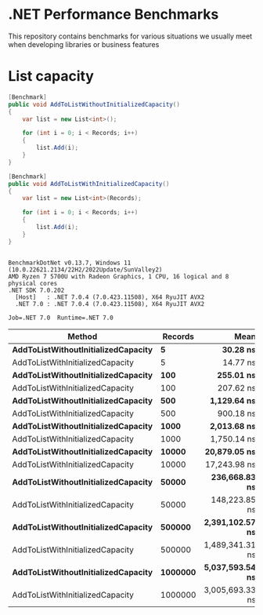 # .NET Performance Benchmarks
This repository contains benchmarks for various situations we usually meet when developing libraries or business features

# List capacity

```csharp
[Benchmark]
public void AddToListWithoutInitializedCapacity()
{
    var list = new List<int>();

    for (int i = 0; i < Records; i++)
    {
        list.Add(i);
    }
}

[Benchmark]
public void AddToListWithInitializedCapacity()
{
    var list = new List<int>(Records);

    for (int i = 0; i < Records; i++)
    {
        list.Add(i);
    }
}
```

```

BenchmarkDotNet v0.13.7, Windows 11 (10.0.22621.2134/22H2/2022Update/SunValley2)
AMD Ryzen 7 5700U with Radeon Graphics, 1 CPU, 16 logical and 8 physical cores
.NET SDK 7.0.202
  [Host]   : .NET 7.0.4 (7.0.423.11508), X64 RyuJIT AVX2
  .NET 7.0 : .NET 7.0.4 (7.0.423.11508), X64 RyuJIT AVX2

Job=.NET 7.0  Runtime=.NET 7.0  

```
|                              Method | Records |            Mean |         Error |         StdDev |
|------------------------------------ |-------- |----------------:|--------------:|---------------:|
| **AddToListWithoutInitializedCapacity** |       **5** |        **30.28 ns** |      **0.073 ns** |       **0.061 ns** |
|    AddToListWithInitializedCapacity |       5 |        14.77 ns |      0.055 ns |       0.043 ns |
| **AddToListWithoutInitializedCapacity** |     **100** |       **255.01 ns** |      **5.076 ns** |       **5.642 ns** |
|    AddToListWithInitializedCapacity |     100 |       207.62 ns |      0.311 ns |       0.243 ns |
| **AddToListWithoutInitializedCapacity** |     **500** |     **1,129.64 ns** |     **19.372 ns** |      **25.189 ns** |
|    AddToListWithInitializedCapacity |     500 |       900.18 ns |     17.493 ns |      15.507 ns |
| **AddToListWithoutInitializedCapacity** |    **1000** |     **2,013.68 ns** |     **25.052 ns** |      **26.806 ns** |
|    AddToListWithInitializedCapacity |    1000 |     1,750.14 ns |      8.072 ns |       7.551 ns |
| **AddToListWithoutInitializedCapacity** |   **10000** |    **20,879.05 ns** |    **210.560 ns** |     **175.827 ns** |
|    AddToListWithInitializedCapacity |   10000 |    17,243.98 ns |     10.600 ns |       9.397 ns |
| **AddToListWithoutInitializedCapacity** |   **50000** |   **236,668.83 ns** |    **824.248 ns** |     **771.002 ns** |
|    AddToListWithInitializedCapacity |   50000 |   148,223.85 ns |  1,457.529 ns |   1,363.374 ns |
| **AddToListWithoutInitializedCapacity** |  **500000** | **2,391,102.57 ns** | **46,899.070 ns** |  **89,230.354 ns** |
|    AddToListWithInitializedCapacity |  500000 | 1,489,341.31 ns | 11,320.957 ns |  10,035.733 ns |
| **AddToListWithoutInitializedCapacity** | **1000000** | **5,037,593.54 ns** | **97,038.301 ns** | **132,827.122 ns** |
|    AddToListWithInitializedCapacity | 1000000 | 3,005,693.33 ns | 35,839.924 ns |  33,524.687 ns |